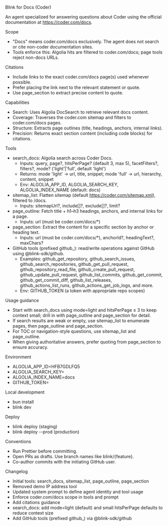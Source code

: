 Blink for Docs (Coder)

An agent specialized for answering questions about Coder using the official documentation at https://coder.com/docs.

Scope

- "Docs" means coder.com/docs exclusively. The agent does not search or cite non-coder documentation sites.
- Tools enforce this: Algolia hits are filtered to coder.com/docs; page tools reject non-docs URLs.

Citations

- Include links to the exact coder.com/docs page(s) used whenever possible.
- Prefer placing the link next to the relevant statement or quote.
- Use page_section to extract precise content to quote.

Capabilities

- Search: Uses Algolia DocSearch to retrieve relevant docs content.
- Coverage: Traverses the coder.com sitemap and filters to coder.com/docs pages.
- Structure: Extracts page outlines (title, headings, anchors, internal links).
- Precision: Returns exact section content (including code blocks) for citations.

Tools

- search_docs: Algolia search across Coder Docs.
  - Inputs: query, page?, hitsPerPage? (default 3, max 5), facetFilters?, filters?, mode? ('light'|'full', default 'light')
  - Returns: mode 'light' → url, title, snippet; mode 'full' → url, hierarchy, content, snippet
  - Env: ALGOLIA_APP_ID, ALGOLIA_SEARCH_KEY, ALGOLIA_INDEX_NAME (default: docs)
- sitemap_list: Flatten sitemap (default https://coder.com/sitemap.xml), filtered to /docs.
  - Inputs: sitemapUrl?, include[]?, exclude[]?, limit?
- page_outline: Fetch title + h1–h3 headings, anchors, and internal links for a page.
  - Inputs: url (must be coder.com/docs/\*)
- page_section: Extract the content for a specific section by anchor or heading text.
  - Inputs: url (must be coder.com/docs/\*), anchorId?, headingText?, maxChars?
- GitHub tools (prefixed github\_): read/write operations against GitHub using @blink-sdk/github.
  - Examples: github_get_repository, github_search_issues, github_search_repositories, github_get_pull_request, github_repository_read_file, github_create_pull_request, github_update_pull_request, github_list_commits, github_get_commit, github_get_commit_diff, github_list_releases, github_actions_list_runs, github_actions_get_job_logs, and more.
  - Env: GITHUB_TOKEN (a token with appropriate repo scopes)

Usage guidance

- Start with search_docs using mode=light and hitsPerPage ≤ 3 to keep context small; drill in with page_outline and page_section for detail.
- If search results are weak or empty, use sitemap_list to enumerate pages, then page_outline and page_section.
- For TOC or navigation-style questions, use sitemap_list and page_outline.
- When giving authoritative answers, prefer quoting from page_section to ensure accuracy.

Environment

- ALGOLIA_APP_ID=HFB7GDLFQ5
- ALGOLIA_SEARCH_KEY=<your search-only key>
- ALGOLIA_INDEX_NAME=docs
- GITHUB_TOKEN=<token with repo permissions>

Local development

- bun install
- blink dev

Deploy

- blink deploy (staging)
- blink deploy --prod (production)

Conventions

- Run Prettier before committing.
- Open PRs as drafts. Use branch names like blink/{feature}.
- Co-author commits with the initiating GitHub user.

Changelog

- Initial tools: search_docs, sitemap_list, page_outline, page_section
- Removed demo IP address tool
- Updated system prompt to define agent identity and tool usage
- Enforce coder.com/docs scope in tools and prompt
- Add citations guidance
- search_docs: add mode=light (default) and small hitsPerPage defaults to reduce context size
- Add GitHub tools (prefixed github\_) via @blink-sdk/github
